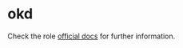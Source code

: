 # okd

Check the role [official docs](https://kubeinit.github.io/kubeinit/)
for further information.
